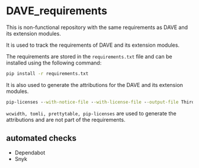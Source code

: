 # DAVE_requirements

This is non-functional repository with the same requirements as DAVE and its extension modules.

It is used to track the requirements of DAVE and its extension modules.

The requirements are stored in the `requirements.txt` file and can be installed using the following command:

```cmd
pip install -r requirements.txt
```

It is also used to generate the attributions for the DAVE and its extension modules.

```cmd
pip-licenses --with-notice-file --with-license-file --output-file ThirdPartyNotices.html --format html --no-license-path
```

`wcwidth, tomli, prettytable, pip-licenses` are used to generate the attributions and are not part of the requirements.

## automated checks

- Dependabot
- Snyk

